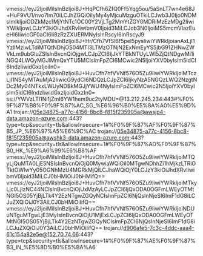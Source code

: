 vmess://eyJ2IjoiMiIsInBzIjoi8J+HqPCfh6ZfQ0Ff5Yqg5ou/5aSnLT7wn4e68J+HuF9VU1/nvo7lm70iLCJhZGQiOiIyMy4yMjcuMzguOTkiLCJwb3J0Ijo0NDMsImlkIjoiODZkMzc1MjYtNTc1OC00Y2VjLTg2MmYtZGY0MDRiMzEzMDg2IiwiYWlkIjowLCJzY3kiOiJhdXRvIiwibmV0Ijoid3MiLCJob3N0IjoiMS5mcmVlazEueHl6IiwicGF0aCI6Ii8zRzZXUERMNyIsInRscyI6InRscyJ9
vmess://eyJ2IjoiMiIsInBzIjoi8J+Hr/Cfh7VfSlBf5pel5pysIiwiYWRkIjoianAxLjI1YzllMzIwLTdiMTQtNDhjOS04MTI3LTMzOTNjN2ExNmEyYS5jbG91ZHNwZWVkLm9ubGluZSIsInBvcnQiOjgwLCJpZCI6IjJkYTBkNTUyLWI5ZjQtNDgwMi1iNGQ4LWQyMGJlMmQxYTU5MCIsImFpZCI6MCwic2N5IjoiYXV0byIsIm5ldCI6IndzIiwidGxzIjoiIn0=
vmess://eyJ2IjoiMiIsInBzIjoi8J+HuvCfh7hfVVNf576O5Zu9IiwiYWRkIjoiMTczLjI1NS4yMTAuMjA2IiwicG9ydCI6NDQzLCJpZCI6IjkyNzA5NGQzLWQ2NzgtNDc2My04NTkxLWUyNDBkMGJjYWU4NyIsImFpZCI6MCwic2N5IjoiYXV0byIsIm5ldCI6IndzIiwidGxzIjoidGxzIn0=
ss://YWVzLTI1Ni1jZmI6YW1hem9uc2tyMDU=@13.212.245.234:443#%F0%9F%87%B8%F0%9F%87%AC_SG_%E6%96%B0%E5%8A%A0%E5%9D%A1
trojan://05e34875-a77c-4156-8bc8-f815f235905a@awsjp4-data.amazon-azure.com:443?type=tcp&security=tls&allowInsecure=1#%F0%9F%87%AF%F0%9F%87%B5_JP_%E6%97%A5%E6%9C%AC
trojan://05e34875-a77c-4156-8bc8-f815f235905a@awshk3-data.amazon-azure.com:443?type=tcp&security=tls&allowInsecure=1#%F0%9F%87%AD%F0%9F%87%B0_HK_%E9%A6%99%E6%B8%AF
vmess://eyJ2IjoiMiIsInBzIjoi8J+HuvCfh7hfVVNf576O5Zu9IiwiYWRkIjoiMTQyLjQuMTA0LjE5NSIsInBvcnQiOjQ0MywiaWQiOiI0MTgwNDhhZi1hMjkzLTRiOTktOWIwYy05OGNhMzU4MGRkMjQiLCJhaWQiOjY0LCJzY3kiOiJhdXRvIiwibmV0Ijoid3MiLCJ0bHMiOiJ0bHMifQ==
vmess://eyJ2IjoiMiIsInBzIjoi8J+HuvCfh7hfVVNf576O5Zu9IiwiYWRkIjoiMTkyLjc0LjIzNC44NCIsInBvcnQiOjUxMzAyLCJpZCI6IjQxODA0OGFmLWEyOTMtNGI5OS05YjBjLTk4Y2EzNTgwZGQyNCIsImFpZCI6NjQsInNjeSI6ImF1dG8iLCJuZXQiOiJ0Y3AiLCJ0bHMiOiIifQ==
vmess://eyJ2IjoiMiIsInBzIjoi8J+HuvCfh7hfVVNf576O5Zu9IiwiYWRkIjoiNDUuNTguMTgwLjE3MyIsInBvcnQiOjU1MjExLCJpZCI6IjQxODA0OGFmLWEyOTMtNGI5OS05YjBjLTk4Y2EzNTgwZGQyNCIsImFpZCI6NjQsInNjeSI6ImF1dG8iLCJuZXQiOiJ0Y3AiLCJ0bHMiOiIifQ==
trojan://d906afe5-7c3c-4ddc-aaa4-61c154a82e5e@152.70.74.66:443?type=tcp&security=tls&allowInsecure=1#%F0%9F%87%AE%F0%9F%87%B3_IN_%E5%8D%B0%E5%BA%A6
